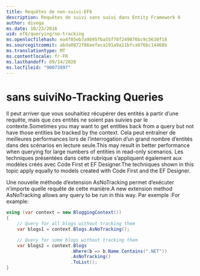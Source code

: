 ```yaml
---
title: Requêtes de non-suivi-EF6
description: Requêtes de suivi sans suivi dans Entity Framework 6
author: divega
ms.date: 10/23/2016
uid: ef6/querying/no-tracking
ms.openlocfilehash: ea4f05eb7a9b95fba55f70f249876bc9c5630f18
ms.sourcegitcommit: abda0872f86eefeca191a9a11bfca976bc14468b
ms.translationtype: MT
ms.contentlocale: fr-FR
ms.lasthandoff: 09/14/2020
ms.locfileid: "90073897"
---
```

# <a name="no-tracking-queries"></a><span data-ttu-id="30925-103">sans suivi</span><span class="sxs-lookup"><span data-stu-id="30925-103">No-Tracking Queries</span></span>
<span data-ttu-id="30925-104">Il peut arriver que vous souhaitiez récupérer des entités à partir d’une requête, mais que ces entités ne soient pas suivies par le contexte.</span><span class="sxs-lookup"><span data-stu-id="30925-104">Sometimes you may want to get entities back from a query but not have those entities be tracked by the context.</span></span> <span data-ttu-id="30925-105">Cela peut entraîner de meilleures performances lors de l’interrogation d’un grand nombre d’entités dans des scénarios en lecture seule.</span><span class="sxs-lookup"><span data-stu-id="30925-105">This may result in better performance when querying for large numbers of entities in read-only scenarios.</span></span> <span data-ttu-id="30925-106">Les techniques présentées dans cette rubrique s’appliquent également aux modèles créés avec Code First et EF Designer.</span><span class="sxs-lookup"><span data-stu-id="30925-106">The techniques shown in this topic apply equally to models created with Code First and the EF Designer.</span></span>  

<span data-ttu-id="30925-107">Une nouvelle méthode d’extension AsNoTracking permet d’exécuter n’importe quelle requête de cette manière.</span><span class="sxs-lookup"><span data-stu-id="30925-107">A new extension method AsNoTracking allows any query to be run in this way.</span></span> <span data-ttu-id="30925-108">Par exemple :</span><span class="sxs-lookup"><span data-stu-id="30925-108">For example:</span></span>  

``` csharp
using (var context = new BloggingContext())
{
    // Query for all blogs without tracking them
    var blogs1 = context.Blogs.AsNoTracking();

    // Query for some blogs without tracking them
    var blogs2 = context.Blogs
                        .Where(b => b.Name.Contains(".NET"))
                        .AsNoTracking()
                        .ToList();
}
```  
